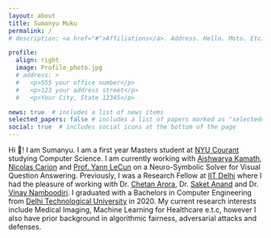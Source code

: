 ```yaml
---
layout: about
title: Sumanyu Muku
permalink: /
# description: <a href="#">Affiliations</a>. Address. Hello. Moto. Etc.

profile:
  align: right
  image: Profile_photo.jpg
  # address: >
  #   <p>555 your office number</p>
  #   <p>123 your address street</p>
  #   <p>Your City, State 12345</p>

news: true  # includes a list of news items
selected_papers: false # includes a list of papers marked as "selected={true}"
social: true  # includes social icons at the bottom of the page
---
```


Hi :wave:! I am Sumanyu. I am a first year Masters student at [NYU Courant](https://cs.nyu.edu/home/index.html) studying Computer Science. I am currently working with [Aishwarya Kamath](https://ashkamath.github.io/), [Nicolas Carion](https://www.nicolascarion.com/) and [Prof. Yann LeCun](http://yann.lecun.com/) on a Neuro-Symbolic Solver for Visual Question Answering. Previously, I was a Research Fellow at [IIT Delhi](https://home.iitd.ac.in/) where I had the pleasure of working with Dr. [Chetan Arora](https://www.cse.iitd.ac.in/~chetan/), Dr. [Saket Anand](http://faculty.iiitd.ac.in/~anands/) and Dr. [Vinay Namboodiri](https://vinaypn.github.io/). I graduated with a Bachelors in Computer Engineering from [Delhi Technological University](http://www.dtu.ac.in/) in 2020. My current research interests include Medical Imaging, Machine Learning for Healthcare e.t.c, however I also have prior background in algorithmic fairness, adversarial attacks and defenses.